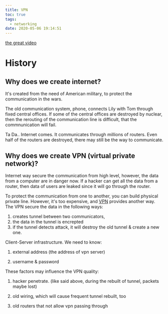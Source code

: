 ```yaml
---
title: VPN
toc: true
tags:
  - networking
date: 2020-05-06 19:14:51
---
```



[the great video](https://www.youtube.com/watch?v=q4P4BjjXghQ)

# History

## Why does we create internet?

It's created from the need of American military, to protect the communication in the wars. 

The old communication system, phone, connects Lily with Tom through fixed central offices. If some of the central offices are destroyed by nuclear, then the rerouting of the communication line is difficult, that the commnunication will fail.

Ta Da.. Internet comes. It communicates through millions of routers. Even half of the routers are destroyed, there may still be the way to communicate.

## Why does we create VPN (virtual private network)?

Internet way secure the communication from high level, however, the data from a computer are in danger now. If a hacker can get all the data from a router, then data of users are leaked since it will go through the router.

To protect the communication from one to another, you can build physical private line. However, it's too expensive, and [VPN](https://en.wikipedia.org/wiki/Virtual_private_network) provides another way. The VPN secure the data in the following ways:

1. creates tunnel between two communicators, 
2. the data in the tunnel is encrepted
3. if the tunnel detects attack, it will destroy the old tunnel & create a new one.



Client-Server infrastructure. We need to know:

1. external address (the address of vpn server)

2. username & password



These factors may influence the VPN quality:

1. hacker penetrate. (like said above, during the rebuilt of tunnel, packets maybe lost)

2. old wiring, which will cause frequent tunnel rebuilt, too

3. old routers that not allow vpn passing through
